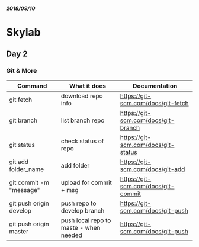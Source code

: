 ##### *2018/09/10*
# Skylab
## Day 2
### Git & More

|Command                  |What it does                               |Documentation                        |
|-------------------------|-------------------------------------------|-------------------------------------|
|git fetch                |download repo info                         |https://git-scm.com/docs/git-fetch   |
|git branch               |list branch repo                           |https://git-scm.com/docs/git-branch  |
|git status               |check status of repo                       |https://git-scm.com/docs/git-status  |               
|git add folder_name      |add folder                                 |https://git-scm.com/docs/git-add     |
|git commit -m "message"  |upload for commit + msg                    |https://git-scm.com/docs/git-commit  |
|git push origin develop  |push repo to develop branch                |https://git-scm.com/docs/git-push    |
|git push origin master   |push local repo to maste - when needed     |https://git-scm.com/docs/git-push    |
